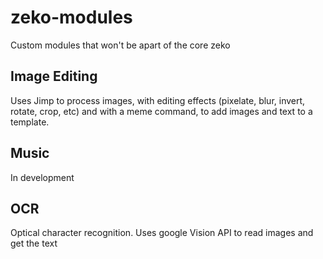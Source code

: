 # zeko-modules
Custom modules that won't be apart of the core zeko

## Image Editing
Uses Jimp to process images, with editing effects (pixelate, blur, invert, rotate, crop, etc)
and with a meme command, to add images and text to a template.
## Music
 In development
## OCR
Optical character recognition. Uses google Vision API to read images and get the text
